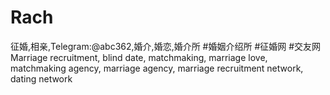 # Rach
征婚,相亲,Telegram:@abc362,婚介,婚恋,婚介所 #婚姻介绍所 #征婚网 #交友网 Marriage recruitment, blind date, matchmaking, marriage love, matchmaking agency, marriage agency, marriage recruitment network, dating network
